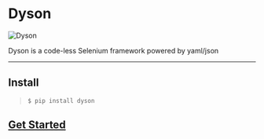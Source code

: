 Dyson
=====

![Dyson](http://i.imgur.com/2q2BtGg.png) 

Dyson is a code-less Selenium framework powered by yaml/json 

---

## Install

> `$ pip install dyson`


## [Get Started](https://github.com/dynamictivity/dyson/tree/master/docs/getting_started.md) 
